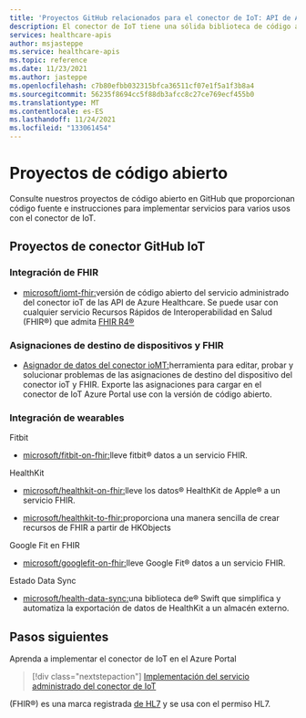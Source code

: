 ```yaml
---
title: 'Proyectos GitHub relacionados para el conector de IoT: API de Azure Healthcare'
description: El conector de IoT tiene una sólida biblioteca de código abierto (GitHub) para ingerir mensajes de dispositivo desde dispositivos portátiles populares.
services: healthcare-apis
author: msjasteppe
ms.service: healthcare-apis
ms.topic: reference
ms.date: 11/23/2021
ms.author: jasteppe
ms.openlocfilehash: c7b80efbb032315bfca36511cf07e1f5a1f3b8a4
ms.sourcegitcommit: 56235f8694cc5f88db3afcc8c27ce769ecf455b0
ms.translationtype: MT
ms.contentlocale: es-ES
ms.lasthandoff: 11/24/2021
ms.locfileid: "133061454"
---
```

# <a name="open-source-projects"></a>Proyectos de código abierto

Consulte nuestros proyectos de código abierto en GitHub que proporcionan código fuente e instrucciones para implementar servicios para varios usos con el conector de IoT. 

## <a name="iot-connector-github-projects"></a>Proyectos de conector GitHub IoT

### <a name="fhir-integration"></a>Integración de FHIR

* [microsoft/iomt-fhir:](https://github.com/microsoft/iomt-fhir)versión de código abierto del servicio administrado del conector ioT de las API de Azure Healthcare. Se puede usar con cualquier servicio Recursos Rápidos de Interoperabilidad en Salud (FHIR&#174;) que admita [FHIR R4&#174;](https://www.hl7.org/implement/standards/product_brief.cfm?product_id=491)

### <a name="device-and-fhir-destination-mappings"></a>Asignaciones de destino de dispositivos y FHIR

* [Asignador de datos del conector ioMT:](https://github.com/microsoft/iomt-fhir/tree/master/tools/data-mapper)herramienta para editar, probar y solucionar problemas de las asignaciones de destino del dispositivo del conector ioT y FHIR. Exporte las asignaciones para cargar en el conector de IoT Azure Portal use con la versión de código abierto.

### <a name="wearables-integration"></a>Integración de wearables

Fitbit

* [microsoft/fitbit-on-fhir:](https://github.com/microsoft/FitbitOnFHIR)lleve fitbit&#174; datos a un servicio FHIR.

HealthKit

* [microsoft/healthkit-on-fhir:](https://github.com/microsoft/healthkit-on-fhir)lleve los datos&#174; HealthKit de Apple&#174; a un servicio FHIR.

* [microsoft/healthkit-to-fhir:](https://github.com/microsoft/healthkit-to-fhir)proporciona una manera sencilla de crear recursos de FHIR a partir de HKObjects

Google Fit en FHIR

* [microsoft/googlefit-on-fhir:](https://github.com/microsoft/googlefit-on-fhir)lleve Google Fit&#174; datos a un servicio FHIR.

Estado Data Sync

* [microsoft/health-data-sync:](https://github.com/microsoft/health-data-sync)una biblioteca de&#174; Swift que simplifica y automatiza la exportación de datos de HealthKit a un almacén externo.

## <a name="next-steps"></a>Pasos siguientes
Aprenda a implementar el conector de IoT en el Azure Portal

>[!div class="nextstepaction"]
>[Implementación del servicio administrado del conector de IoT](deploy-iot-connector-in-azure.md)

(FHIR&#174;) es una marca registrada [de HL7](https://hl7.org/fhir/) y se usa con el permiso HL7.
